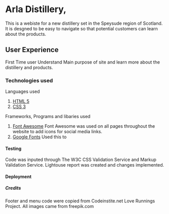 

# Arla Distillery,

This is a webiste for a new distillery set in the Speysude region of Scotland. It is desgned to be easy to navigate so that potential customers can learn about the products.

## User Experience
First Time user
Understand Main purpose of site and learn more about the distillery and products.

### Technologies used
Languages used
1. [HTML 5](https://html.spec.whatwg.org/multipage/)
2. [CSS 3](https://www.w3.org/Style/CSS/Overview.en.html)

Frameworks, Programs and libaries used

1. [Font Awesome](https://fontawesome.com/)
 Font Awesome was used on all pages throughout the website to add icons for social media links.
2. [Google Fonts](https://fonts.google.com/) 
Used this to 

#### Testing
Code was inputed through The W3C CSS Validation Service and  Markup Validation Service.
Lightouse report was created and changes implemented.


#### Deployment

##### Credits
Footer and menu code were copied from Codeinstite.net Love Runnings Project.
All images came from freepik.com 

